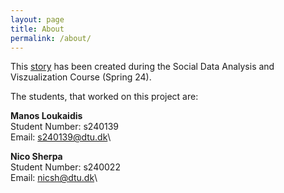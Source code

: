 ```yaml
---
layout: page
title: About
permalink: /about/
---
```


This [story](https://nicosrp.github.io/) has been created during the Social Data Analysis and Viszualization Course (Spring 24).

The students, that worked on this project are:

**Manos Loukaidis**\
Student Number: s240139\
Email:          s240139@dtu.dk\

**Nico Sherpa**\
Student Number: s240022\
Email:          nicsh@dtu.dk\